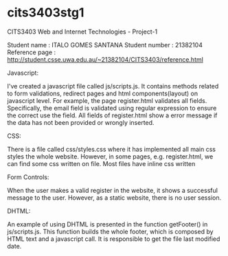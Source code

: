 cits3403stg1
============

CITS3403 Web and Internet Technologies - Project-1

Student name   : ITALO GOMES SANTANA
Student number : 21382104
Reference page : http://student.csse.uwa.edu.au/~21382104/CITS3403/reference.html



Javascript:

I've created a javascript file called js/scripts.js. It contains methods related to form validations,
redirect pages and html components(layout) on javascript level.
For example, the page register.html validates all fields. Specifically, the email field is validated
using regular expression to ensure the correct use the field.
All fields of register.html show a error message if the data has not been provided or wrongly inserted.


CSS:

There is a file called css/styles.css where it has implemented all main css styles the whole website.
However, in some pages, e.g. register.html, we can find some css written on file.
Most files have inline css written


Form Controls:

When the user makes a valid register in the website, it shows a successful message to the user.
However, as a static website, there is no user session.


DHTML:

An example of using DHTML is presented in the function getFooter() 
in js/scripts.js. This function builds the whole footer, which is composed by
HTML text and a javascript call. It is responsible to get the file last modified date.